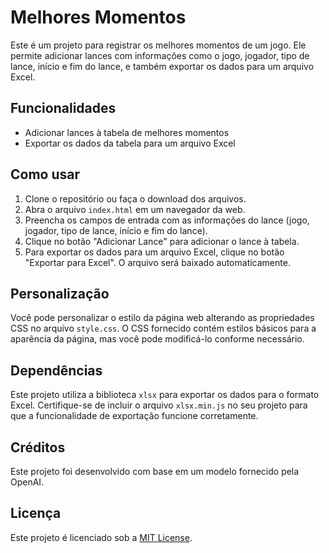 # Melhores Momentos

Este é um projeto para registrar os melhores momentos de um jogo. Ele permite adicionar lances com informações como o jogo, jogador, tipo de lance, início e fim do lance, e também exportar os dados para um arquivo Excel.

## Funcionalidades

- Adicionar lances à tabela de melhores momentos
- Exportar os dados da tabela para um arquivo Excel

## Como usar

1. Clone o repositório ou faça o download dos arquivos.
2. Abra o arquivo `index.html` em um navegador da web.
3. Preencha os campos de entrada com as informações do lance (jogo, jogador, tipo de lance, início e fim do lance).
4. Clique no botão "Adicionar Lance" para adicionar o lance à tabela.
5. Para exportar os dados para um arquivo Excel, clique no botão "Exportar para Excel". O arquivo será baixado automaticamente.

## Personalização

Você pode personalizar o estilo da página web alterando as propriedades CSS no arquivo `style.css`. O CSS fornecido contém estilos básicos para a aparência da página, mas você pode modificá-lo conforme necessário.

## Dependências

Este projeto utiliza a biblioteca `xlsx` para exportar os dados para o formato Excel. Certifique-se de incluir o arquivo `xlsx.min.js` no seu projeto para que a funcionalidade de exportação funcione corretamente.

## Créditos

Este projeto foi desenvolvido com base em um modelo fornecido pela OpenAI.

## Licença

Este projeto é licenciado sob a [MIT License](LICENSE).
